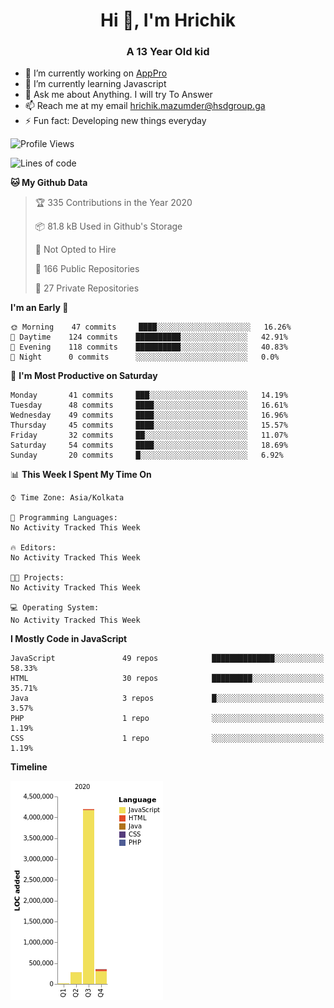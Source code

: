 <h1 align="center">Hi 👋, I'm Hrichik</h1>
<h3 align="center">A 13 Year Old kid</h3>


- 🔭 I’m currently working on [AppPro](https://apppro.in)
- 🌱 I’m currently learning Javascript
- 💬 Ask me about Anything. I will try To Answer
- 📫 Reach me at my email hrichik.mazumder@hsdgroup.ga
- ⚡ Fun fact: Developing new things everyday

<!--START_SECTION:waka-->
![Profile Views](http://img.shields.io/badge/Profile%20Views-2-blue)

![Lines of code](https://img.shields.io/badge/From%20Hello%20World%20I%27ve%20Written-3.2%20million%20lines%20of%20code-blue)

**🐱 My Github Data** 

> 🏆 335 Contributions in the Year 2020
 > 
> 📦 81.8 kB Used in Github's Storage 
 > 
> 🚫 Not Opted to Hire
 > 
> 📜 166 Public Repositories 
 > 
> 🔑 27 Private Repositories  

**I'm an Early 🐤** 

```text
🌞 Morning    47 commits     ████░░░░░░░░░░░░░░░░░░░░░   16.26% 
🌆 Daytime    124 commits    ██████████░░░░░░░░░░░░░░░   42.91% 
🌃 Evening    118 commits    ██████████░░░░░░░░░░░░░░░   40.83% 
🌙 Night      0 commits      ░░░░░░░░░░░░░░░░░░░░░░░░░   0.0%

```
📅 **I'm Most Productive on Saturday** 

```text
Monday       41 commits     ███░░░░░░░░░░░░░░░░░░░░░░   14.19% 
Tuesday      48 commits     ████░░░░░░░░░░░░░░░░░░░░░   16.61% 
Wednesday    49 commits     ████░░░░░░░░░░░░░░░░░░░░░   16.96% 
Thursday     45 commits     ████░░░░░░░░░░░░░░░░░░░░░   15.57% 
Friday       32 commits     ██░░░░░░░░░░░░░░░░░░░░░░░   11.07% 
Saturday     54 commits     ████░░░░░░░░░░░░░░░░░░░░░   18.69% 
Sunday       20 commits     █░░░░░░░░░░░░░░░░░░░░░░░░   6.92%

```


📊 **This Week I Spent My Time On** 

```text
⌚︎ Time Zone: Asia/Kolkata

💬 Programming Languages: 
No Activity Tracked This Week

🔥 Editors: 
No Activity Tracked This Week

🐱‍💻 Projects: 
No Activity Tracked This Week

💻 Operating System: 
No Activity Tracked This Week

```

**I Mostly Code in JavaScript** 

```text
JavaScript               49 repos            ██████████████░░░░░░░░░░░   58.33% 
HTML                     30 repos            █████████░░░░░░░░░░░░░░░░   35.71% 
Java                     3 repos             █░░░░░░░░░░░░░░░░░░░░░░░░   3.57% 
PHP                      1 repo              ░░░░░░░░░░░░░░░░░░░░░░░░░   1.19% 
CSS                      1 repo              ░░░░░░░░░░░░░░░░░░░░░░░░░   1.19%

```


**Timeline**

![Chart not found](https://raw.githubusercontent.com/hrichiksite/hrichiksite/master/charts/bar_graph.png) 


<!--END_SECTION:waka-->
